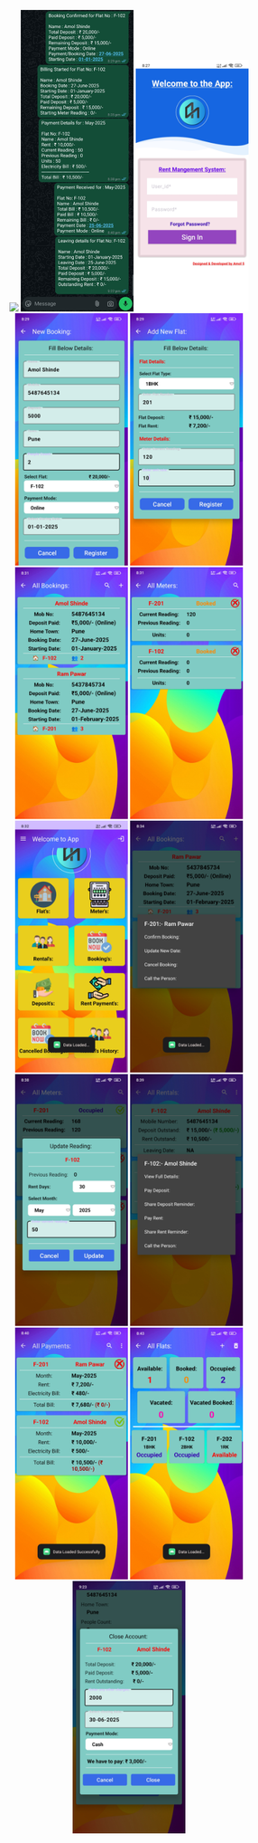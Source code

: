 <p align="center">
  <img src="https://user-images.githubusercontent.com/34601551/128626539-cba1bb01-b436-4e84-8414-556ffebd30a3.jpg" width="200" />
  <img src="https://github.com/amol-3327/Rent-Management-System/blob/master/IMG_20250627_212340.jpg?raw=true" width="200" />
  <img src="https://github.com/amol-3327/Rent-Management-System/blob/master/Screenshot_2025-06-27-20-27-49-703_com.example.rentmgmt1.jpg?raw=true" width="200" />
  <img src="https://github.com/amol-3327/Rent-Management-System/blob/master/Screenshot_2025-06-27-20-29-03-285_com.example.rentmgmt1.jpg?raw=true" width="200" />
  <img src="https://github.com/amol-3327/Rent-Management-System/blob/master/Screenshot_2025-06-27-20-29-58-509_com.example.rentmgmt1.jpg?raw=true" width="200" />
  <img src="https://github.com/amol-3327/Rent-Management-System/blob/master/Screenshot_2025-06-27-20-31-06-963_com.example.rentmgmt1.jpg?raw=true" width="200" />
  <img src="https://github.com/amol-3327/Rent-Management-System/blob/master/Screenshot_2025-06-27-20-31-54-408_com.example.rentmgmt1.jpg?raw=true" width="200" />
  <img src="https://github.com/amol-3327/Rent-Management-System/blob/master/Screenshot_2025-06-27-20-32-05-165_com.example.rentmgmt1.jpg?raw=true" width="200" />
  <img src="https://github.com/amol-3327/Rent-Management-System/blob/master/Screenshot_2025-06-27-20-34-12-412_com.example.rentmgmt1.jpg?raw=true" width="200" />
  <img src="https://github.com/amol-3327/Rent-Management-System/blob/master/Screenshot_2025-06-27-20-38-53-981_com.example.rentmgmt1.jpg?raw=true" width="200" />
  <img src="https://github.com/amol-3327/Rent-Management-System/blob/master/Screenshot_2025-06-27-20-39-25-096_com.example.rentmgmt1.jpg?raw=true" width="200" />
  <img src="https://github.com/amol-3327/Rent-Management-System/blob/master/Screenshot_2025-06-27-20-40-59-794_com.example.rentmgmt1.jpg?raw=true" width="200" />
  <img src="https://github.com/amol-3327/Rent-Management-System/blob/master/Screenshot_2025-06-27-20-43-58-620_com.example.rentmgmt1.jpg?raw=true" width="200" />
  <img src="https://github.com/amol-3327/Rent-Management-System/blob/master/Screenshot_2025-06-27-21-23-07-351_com.example.rentmgmt1.jpg?raw=true" width="200" />
</p>
